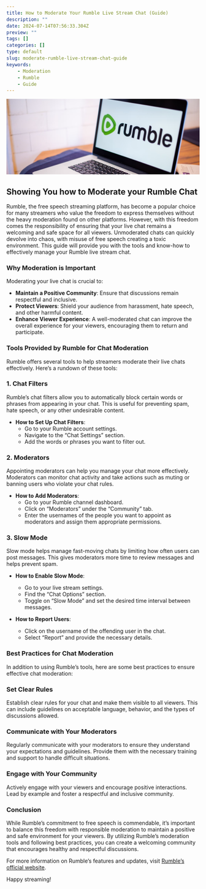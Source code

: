 ```yaml
---
title: How to Moderate Your Rumble Live Stream Chat (Guide)
description: ""
date: 2024-07-14T07:56:33.304Z
preview: ""
tags: []
categories: []
type: default
slug: moderate-rumble-live-stream-chat-guide
keywords:
    - Moderation
    - Rumble
    - Guide
---
```


![RumbleModeration](/images/Post-Thumbnails/Rumble%20Moderating%20Chat.png)

## Showing You how to Moderate your Rumble Chat

Rumble, the free speech streaming platform, has become a popular choice for many streamers who value the freedom to express themselves without the heavy moderation found on other platforms. However, with this freedom comes the responsibility of ensuring that your live chat remains a welcoming and safe space for all viewers. Unmoderated chats can quickly devolve into chaos, with misuse of free speech creating a toxic environment. This guide will provide you with the tools and know-how to effectively manage your Rumble live stream chat.

### Why Moderation is Important

Moderating your live chat is crucial to:
- **Maintain a Positive Community**: Ensure that discussions remain respectful and inclusive.
- **Protect Viewers**: Shield your audience from harassment, hate speech, and other harmful content.
- **Enhance Viewer Experience**: A well-moderated chat can improve the overall experience for your viewers, encouraging them to return and participate.

### Tools Provided by Rumble for Chat Moderation

Rumble offers several tools to help streamers moderate their live chats effectively. Here’s a rundown of these tools:

### 1. **Chat Filters**

Rumble’s chat filters allow you to automatically block certain words or phrases from appearing in your chat. This is useful for preventing spam, hate speech, or any other undesirable content.

- **How to Set Up Chat Filters**:
  - Go to your Rumble account settings.
  - Navigate to the “Chat Settings” section.
  - Add the words or phrases you want to filter out.

### 2. **Moderators**

Appointing moderators can help you manage your chat more effectively. Moderators can monitor chat activity and take actions such as muting or banning users who violate your chat rules.

- **How to Add Moderators**:
  - Go to your Rumble channel dashboard.
  - Click on “Moderators” under the “Community” tab.
  - Enter the usernames of the people you want to appoint as moderators and assign them appropriate permissions.

### 3. **Slow Mode**

Slow mode helps manage fast-moving chats by limiting how often users can post messages. This gives moderators more time to review messages and helps prevent spam.

- **How to Enable Slow Mode**:
  - Go to your live stream settings.
  - Find the “Chat Options” section.
  - Toggle on “Slow Mode” and set the desired time interval between messages.

- **How to Report Users**:
  - Click on the username of the offending user in the chat.
  - Select “Report” and provide the necessary details.

### Best Practices for Chat Moderation

In addition to using Rumble’s tools, here are some best practices to ensure effective chat moderation:

### Set Clear Rules

Establish clear rules for your chat and make them visible to all viewers. This can include guidelines on acceptable language, behavior, and the types of discussions allowed.

### Communicate with Your Moderators

Regularly communicate with your moderators to ensure they understand your expectations and guidelines. Provide them with the necessary training and support to handle difficult situations.

### Engage with Your Community

Actively engage with your viewers and encourage positive interactions. Lead by example and foster a respectful and inclusive community.

### Conclusion

While Rumble’s commitment to free speech is commendable, it’s important to balance this freedom with responsible moderation to maintain a positive and safe environment for your viewers. By utilizing Rumble’s moderation tools and following best practices, you can create a welcoming community that encourages healthy and respectful discussions.

For more information on Rumble’s features and updates, visit [Rumble’s official website](https://rumble.com/).

Happy streaming!